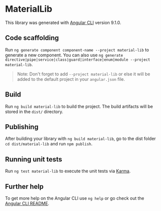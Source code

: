 # MaterialLib

This library was generated with [Angular CLI](https://github.com/angular/angular-cli) version 9.1.0.

## Code scaffolding

Run `ng generate component component-name --project material-lib` to generate a new component. You can also use `ng generate directive|pipe|service|class|guard|interface|enum|module --project material-lib`.
> Note: Don't forget to add `--project material-lib` or else it will be added to the default project in your `angular.json` file. 

## Build

Run `ng build material-lib` to build the project. The build artifacts will be stored in the `dist/` directory.

## Publishing

After building your library with `ng build material-lib`, go to the dist folder `cd dist/material-lib` and run `npm publish`.

## Running unit tests

Run `ng test material-lib` to execute the unit tests via [Karma](https://karma-runner.github.io).

## Further help

To get more help on the Angular CLI use `ng help` or go check out the [Angular CLI README](https://github.com/angular/angular-cli/blob/master/README.md).
